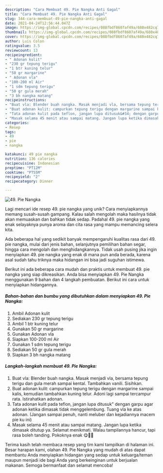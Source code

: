 ```yaml
---
description: "Cara Membuat 49. Pie Nangka Anti Gagal"
title: "Cara Membuat 49. Pie Nangka Anti Gagal"
slug: 344-cara-membuat-49-pie-nangka-anti-gagal
date: 2021-04-24T12:56:44.047Z
image: https://img-global.cpcdn.com/recipes/088fbdf8607af49a/680x482cq70/49-pie-nangka-foto-resep-utama.jpg
thumbnail: https://img-global.cpcdn.com/recipes/088fbdf8607af49a/680x482cq70/49-pie-nangka-foto-resep-utama.jpg
cover: https://img-global.cpcdn.com/recipes/088fbdf8607af49a/680x482cq70/49-pie-nangka-foto-resep-utama.jpg
author: Luis Colon
ratingvalue: 3.5
reviewcount: 13
recipeingredient:
- " Adonan kulit"
- "230 gr tepung terigu"
- "1 btr kuning telur"
- "50 gr margarine"
- " Adonan vla"
- "100-200 ml Air"
- "1 sdm tepung terigu"
- "50 gr gula merah"
- "3 bh nangka matang"
recipeinstructions:
- "Buat vla: Blender buah nangka. Masak menjadi vla, bersama tepung terigu dan gula merah sampai kental. Tambahkan vanili. Sisihkan."
- "Buat adonan kulit: campurkan tepung terigu dengan margarine sampai kalis, kemudian tambahkan kuning telur. Adoni lagi sampai tercampur rata. Istirahatkan adonan."
- "Tata adonan kulit pada teflon, jangan lupa ditusuk&#34; dengan garpu agar adonan ketika dimasak tidak menggelembung. Tuang vla ke atas adonan. (Jangan sampai penuh, nanti meluber dan kejadiannya macem pie ku ini)"
- "Masak selama 45 menit atau sampai matang. Jangan lupa ketika dimasak ditutup ya. Selamat menikmati. Walau tampilannya hancur, tapi rasa boleh tanding. Pokoknya enak 😋👍🏻"
categories:
- Resep
tags:
- 49
- pie
- nangka

katakunci: 49 pie nangka 
nutrition: 136 calories
recipecuisine: Indonesian
preptime: "PT12M"
cooktime: "PT55M"
recipeyield: "2"
recipecategory: Dinner

---
```



![49. Pie Nangka](https://img-global.cpcdn.com/recipes/088fbdf8607af49a/680x482cq70/49-pie-nangka-foto-resep-utama.jpg)

Lagi mencari ide resep 49. pie nangka yang unik? Cara menyiapkannya memang susah-susah gampang. Kalau salah mengolah maka hasilnya tidak akan memuaskan dan bahkan tidak sedap. Padahal 49. pie nangka yang enak selayaknya punya aroma dan cita rasa yang mampu memancing selera kita.

Ada beberapa hal yang sedikit banyak mempengaruhi kualitas rasa dari 49. pie nangka, mulai dari jenis bahan, selanjutnya pemilihan bahan segar, hingga cara mengolah dan menghidangkannya. Tidak usah pusing jika ingin menyiapkan 49. pie nangka yang enak di mana pun anda berada, karena asal sudah tahu triknya maka hidangan ini bisa jadi suguhan istimewa.




Berikut ini ada beberapa cara mudah dan praktis untuk membuat 49. pie nangka yang siap dikreasikan. Anda bisa menyiapkan 49. Pie Nangka menggunakan 9 bahan dan 4 langkah pembuatan. Berikut ini cara untuk menyiapkan hidangannya.

<!--inarticleads1-->

##### Bahan-bahan dan bumbu yang dibutuhkan dalam menyiapkan 49. Pie Nangka:

1. Ambil  Adonan kulit
1. Sediakan 230 gr tepung terigu
1. Ambil 1 btr kuning telur
1. Gunakan 50 gr margarine
1. Gunakan  Adonan vla
1. Siapkan 100-200 ml Air
1. Gunakan 1 sdm tepung terigu
1. Sediakan 50 gr gula merah
1. Siapkan 3 bh nangka matang




<!--inarticleads2-->

##### Langkah-langkah membuat 49. Pie Nangka:

1. Buat vla: Blender buah nangka. Masak menjadi vla, bersama tepung terigu dan gula merah sampai kental. Tambahkan vanili. Sisihkan.
1. Buat adonan kulit: campurkan tepung terigu dengan margarine sampai kalis, kemudian tambahkan kuning telur. Adoni lagi sampai tercampur rata. Istirahatkan adonan.
1. Tata adonan kulit pada teflon, jangan lupa ditusuk&#34; dengan garpu agar adonan ketika dimasak tidak menggelembung. Tuang vla ke atas adonan. (Jangan sampai penuh, nanti meluber dan kejadiannya macem pie ku ini)
1. Masak selama 45 menit atau sampai matang. Jangan lupa ketika dimasak ditutup ya. Selamat menikmati. Walau tampilannya hancur, tapi rasa boleh tanding. Pokoknya enak 😋👍🏻




Terima kasih telah membaca resep yang tim kami tampilkan di halaman ini. Besar harapan kami, olahan 49. Pie Nangka yang mudah di atas dapat membantu Anda menyiapkan hidangan yang sedap untuk keluarga/teman maupun menjadi ide bagi Anda yang berkeinginan untuk berjualan makanan. Semoga bermanfaat dan selamat mencoba!
